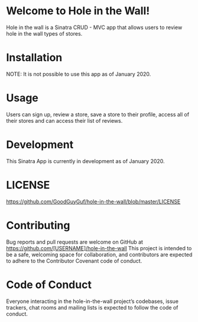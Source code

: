 # Welcome to Hole in the Wall!

Hole in the wall is a Sinatra CRUD - MVC app that allows users to review hole in the wall types of stores. 

# Installation
NOTE: It is not possible to use this app as of January 2020.

# Usage
Users can sign up, review a store, save a store to their profile, access all of their stores and can access their list of reviews.

# Development
This Sinatra App is currently in development as of January 2020.

# LICENSE
https://github.com/GoodGuyGuf/hole-in-the-wall/blob/master/LICENSE

# Contributing
Bug reports and pull requests are welcome on GitHub at https://github.com/[USERNAME]/hole-in-the-wall This project is intended to be a safe, welcoming space for collaboration, and contributors are expected to adhere to the Contributor Covenant code of conduct.

# Code of Conduct
Everyone interacting in the hole-in-the-wall project’s codebases, issue trackers, chat rooms and mailing lists is expected to follow the code of conduct.
